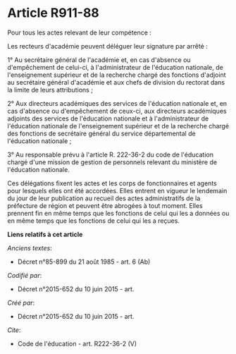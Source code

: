 # Article R911-88

Pour tous les actes relevant de leur compétence :

Les recteurs d'académie peuvent déléguer leur signature par arrêté :

1° Au secrétaire général de l'académie et, en cas d'absence ou d'empêchement de celui-ci, à l'administrateur de l'éducation
nationale, de l'enseignement supérieur et de la recherche chargé des fonctions d'adjoint au secrétaire général d'académie et
aux chefs de division du rectorat dans la limite de leurs attributions ;

2° Aux directeurs académiques des services de l'éducation nationale et, en cas d'absence ou d'empêchement de ceux-ci, aux
directeurs académiques adjoints des services de l'éducation nationale et à l'administrateur de l'éducation nationale de
l'enseignement supérieur et de la recherche chargé des fonctions de secrétaire général du service départemental de
l'éducation nationale ;

3° Au responsable prévu à l'article R. 222-36-2 du code de l'éducation chargé d'une mission de gestion de personnels relevant
du ministère de l'éducation nationale.

Ces délégations fixent les actes et les corps de fonctionnaires et agents pour lesquels elles ont été accordées. Elles
entrent en vigueur le lendemain du jour de leur publication au recueil des actes administratifs de la préfecture de région et
peuvent être abrogées à tout moment. Elles prennent fin en même temps que les fonctions de celui qui les a données ou en même
temps que les fonctions de celui qui les a reçues.

**Liens relatifs à cet article**

_Anciens textes_:

  - Décret n°85-899 du 21 août 1985 - art. 6 (Ab)

_Codifié par_:

  - Décret n°2015-652 du 10 juin 2015 - art.

_Créé par_:

  - Décret n°2015-652 du 10 juin 2015 - art.

_Cite_:

  - Code de l'éducation - art. R222-36-2 (V)
